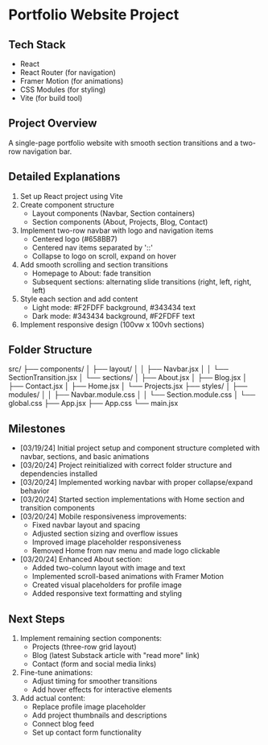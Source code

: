 # Portfolio Website Project

## Tech Stack
- React
- React Router (for navigation)
- Framer Motion (for animations)
- CSS Modules (for styling)
- Vite (for build tool)

## Project Overview
A single-page portfolio website with smooth section transitions and a two-row navigation bar.

## Detailed Explanations
1. Set up React project using Vite
2. Create component structure
   - Layout components (Navbar, Section containers)
   - Section components (About, Projects, Blog, Contact)
3. Implement two-row navbar with logo and navigation items
   - Centered logo (#658BB7)
   - Centered nav items separated by '::'
   - Collapse to logo on scroll, expand on hover
4. Add smooth scrolling and section transitions
   - Homepage to About: fade transition
   - Subsequent sections: alternating slide transitions (right, left, right, left)
5. Style each section and add content
   - Light mode: #F2FDFF background, #343434 text
   - Dark mode: #343434 background, #F2FDFF text
6. Implement responsive design (100vw x 100vh sections)

## Folder Structure
src/
├── components/
│   ├── layout/
│   │   ├── Navbar.jsx
│   │   └── SectionTransition.jsx
│   └── sections/
│       ├── About.jsx
│       ├── Blog.jsx
│       ├── Contact.jsx
│       ├── Home.jsx
│       └── Projects.jsx
├── styles/
│   ├── modules/
│   │   ├── Navbar.module.css
│   │   └── Section.module.css
│   └── global.css
├── App.jsx
├── App.css
└── main.jsx

## Milestones
- [03/19/24] Initial project setup and component structure completed with navbar, sections, and basic animations
- [03/20/24] Project reinitialized with correct folder structure and dependencies installed
- [03/20/24] Implemented working navbar with proper collapse/expand behavior
- [03/20/24] Started section implementations with Home section and transition components
- [03/20/24] Mobile responsiveness improvements:
  - Fixed navbar layout and spacing
  - Adjusted section sizing and overflow issues
  - Improved image placeholder responsiveness
  - Removed Home from nav menu and made logo clickable
- [03/20/24] Enhanced About section:
  - Added two-column layout with image and text
  - Implemented scroll-based animations with Framer Motion
  - Created visual placeholders for profile image
  - Added responsive text formatting and styling

## Next Steps
1. Implement remaining section components:
   - Projects (three-row grid layout)
   - Blog (latest Substack article with "read more" link)
   - Contact (form and social media links)
2. Fine-tune animations:
   - Adjust timing for smoother transitions
   - Add hover effects for interactive elements
3. Add actual content:
   - Replace profile image placeholder
   - Add project thumbnails and descriptions
   - Connect blog feed
   - Set up contact form functionality 